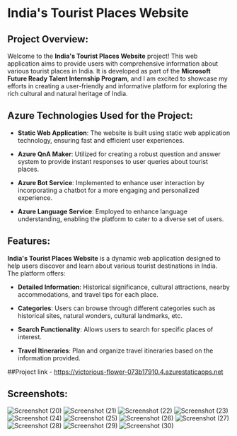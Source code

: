 # India's Tourist Places Website

## Project Overview:

Welcome to the **India's Tourist Places Website** project! This web application aims to provide users with comprehensive information about various tourist places in India. It is developed as part of the **Microsoft Future Ready Talent Internship Program**, and I am excited to showcase my efforts in creating a user-friendly and informative platform for exploring the rich cultural and natural heritage of India.

## Azure Technologies Used for the Project:

- **Static Web Application**: The website is built using static web application technology, ensuring fast and efficient user experiences.

- **Azure QnA Maker**: Utilized for creating a robust question and answer system to provide instant responses to user queries about tourist places.

- **Azure Bot Service**: Implemented to enhance user interaction by incorporating a chatbot for a more engaging and personalized experience.

- **Azure Language Service**: Employed to enhance language understanding, enabling the platform to cater to a diverse set of users.

## Features:

**India's Tourist Places Website** is a dynamic web application designed to help users discover and learn about various tourist destinations in India. The platform offers:

- **Detailed Information**: Historical significance, cultural attractions, nearby accommodations, and travel tips for each place.

- **Categories**: Users can browse through different categories such as historical sites, natural wonders, cultural landmarks, etc.

- **Search Functionality**: Allows users to search for specific places of interest.

- **Travel Itineraries**: Plan and organize travel itineraries based on the information provided.

##Project link - https://victorious-flower-073b17910.4.azurestaticapps.net

## Screenshots:

![Screenshot (20)](https://github.com/Sarthak-Rakshe/FRTproject-final/assets/147545695/73046746-6fd7-49fc-bd88-275c3fbb185c)
![Screenshot (21)](https://github.com/Sarthak-Rakshe/FRTproject-final/assets/147545695/3899043a-2e77-41e6-99b3-70b8e639a804)
![Screenshot (22)](https://github.com/Sarthak-Rakshe/FRTproject-final/assets/147545695/66391f1e-cb5a-478d-8185-d85c8e287e0f)
![Screenshot (23)](https://github.com/Sarthak-Rakshe/FRTproject-final/assets/147545695/1515e192-5398-44e2-9d4d-b53a74501692)
![Screenshot (24)](https://github.com/Sarthak-Rakshe/FRTproject-final/assets/147545695/dc2e33d7-3562-426b-9472-0ae65d32f275)
![Screenshot (25)](https://github.com/Sarthak-Rakshe/FRTproject-final/assets/147545695/5628e249-9855-4312-b31a-e7dd75beaa55)
![Screenshot (26)](https://github.com/Sarthak-Rakshe/FRTproject-final/assets/147545695/6f6d6210-9a95-4f69-a10d-008a70d2881a)
![Screenshot (27)](https://github.com/Sarthak-Rakshe/FRTproject-final/assets/147545695/6d773be8-80a9-47b9-8e1e-fd9d677b5bf3)
![Screenshot (28)](https://github.com/Sarthak-Rakshe/FRTproject-final/assets/147545695/5dc95467-55e4-4e9c-a157-5e1f0976c685)
![Screenshot (29)](https://github.com/Sarthak-Rakshe/FRTproject-final/assets/147545695/f6936cfa-a226-468d-8e13-53f3d1d9b0b6)
![Screenshot (30)](https://github.com/Sarthak-Rakshe/FRTproject-final/assets/147545695/610485c4-389b-49d8-ac20-14284ef8954e)

